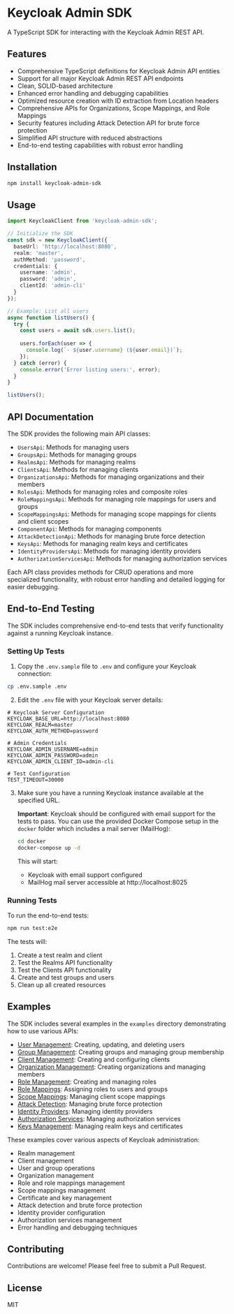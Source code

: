 # Keycloak Admin SDK

A TypeScript SDK for interacting with the Keycloak Admin REST API.

## Features

- Comprehensive TypeScript definitions for Keycloak Admin API entities
- Support for all major Keycloak Admin REST API endpoints
- Clean, SOLID-based architecture
- Enhanced error handling and debugging capabilities
- Optimized resource creation with ID extraction from Location headers
- Comprehensive APIs for Organizations, Scope Mappings, and Role Mappings
- Security features including Attack Detection API for brute force protection
- Simplified API structure with reduced abstractions
- End-to-end testing capabilities with robust error handling

## Installation

```bash
npm install keycloak-admin-sdk
```

## Usage

```typescript
import KeycloakClient from 'keycloak-admin-sdk';

// Initialize the SDK
const sdk = new KeycloakClient({
  baseUrl: 'http://localhost:8080',
  realm: 'master',
  authMethod: 'password',
  credentials: {
    username: 'admin',
    password: 'admin',
    clientId: 'admin-cli'
  }
});

// Example: List all users
async function listUsers() {
  try {
    const users = await sdk.users.list();
    
    users.forEach(user => {
      console.log(`- ${user.username} (${user.email})`);
    });
  } catch (error) {
    console.error('Error listing users:', error);
  }
}

listUsers();
```

## API Documentation

The SDK provides the following main API classes:

- `UsersApi`: Methods for managing users
- `GroupsApi`: Methods for managing groups
- `RealmsApi`: Methods for managing realms
- `ClientsApi`: Methods for managing clients
- `OrganizationsApi`: Methods for managing organizations and their members
- `RolesApi`: Methods for managing roles and composite roles
- `RoleMappingsApi`: Methods for managing role mappings for users and groups
- `ScopeMappingsApi`: Methods for managing scope mappings for clients and client scopes
- `ComponentApi`: Methods for managing components
- `AttackDetectionApi`: Methods for managing brute force detection
- `KeysApi`: Methods for managing realm keys and certificates
- `IdentityProvidersApi`: Methods for managing identity providers
- `AuthorizationServicesApi`: Methods for managing authorization services

Each API class provides methods for CRUD operations and more specialized functionality, with robust error handling and detailed logging for easier debugging.

## End-to-End Testing

The SDK includes comprehensive end-to-end tests that verify functionality against a running Keycloak instance.

### Setting Up Tests

1. Copy the `.env.sample` file to `.env` and configure your Keycloak connection:

```bash
cp .env.sample .env
```

2. Edit the `.env` file with your Keycloak server details:

```
# Keycloak Server Configuration
KEYCLOAK_BASE_URL=http://localhost:8080
KEYCLOAK_REALM=master
KEYCLOAK_AUTH_METHOD=password

# Admin Credentials
KEYCLOAK_ADMIN_USERNAME=admin
KEYCLOAK_ADMIN_PASSWORD=admin
KEYCLOAK_ADMIN_CLIENT_ID=admin-cli

# Test Configuration
TEST_TIMEOUT=30000
```

3. Make sure you have a running Keycloak instance available at the specified URL.

   **Important**: Keycloak should be configured with email support for the tests to pass. You can use the provided
   Docker Compose setup in the `docker` folder which includes a mail server (MailHog):

   ```bash
   cd docker
   docker-compose up -d
   ```

   This will start:
    - Keycloak with email support configured
    - MailHog mail server accessible at http://localhost:8025

### Running Tests

To run the end-to-end tests:

```bash
npm run test:e2e
```

The tests will:
1. Create a test realm and client
2. Test the Realms API functionality
3. Test the Clients API functionality
4. Create and test groups and users
5. Clean up all created resources

## Examples

The SDK includes several examples in the `examples` directory demonstrating how to use various APIs:

- [User Management](examples/users.ts): Creating, updating, and deleting users
- [Group Management](examples/groups.ts): Creating groups and managing group membership
- [Client Management](examples/clients.ts): Creating and configuring clients
- [Organization Management](examples/organizations.ts): Creating organizations and managing members
- [Role Management](examples/roles.ts): Creating and managing roles
- [Role Mappings](examples/role-mappings.ts): Assigning roles to users and groups
- [Scope Mappings](examples/scope-mappings.ts): Managing client scope mappings
- [Attack Detection](examples/attack-detection.ts): Managing brute force protection
- [Identity Providers](examples/identity-providers.ts): Managing identity providers
- [Authorization Services](examples/authorization.ts): Managing authorization services
- [Keys Management](examples/keys.ts): Managing realm keys and certificates

These examples cover various aspects of Keycloak administration:

- Realm management
- Client management
- User and group operations
- Organization management
- Role and role mappings management
- Scope mappings management
- Certificate and key management
- Attack detection and brute force protection
- Identity provider configuration
- Authorization services management
- Error handling and debugging techniques

## Contributing

Contributions are welcome! Please feel free to submit a Pull Request.

## License

MIT
